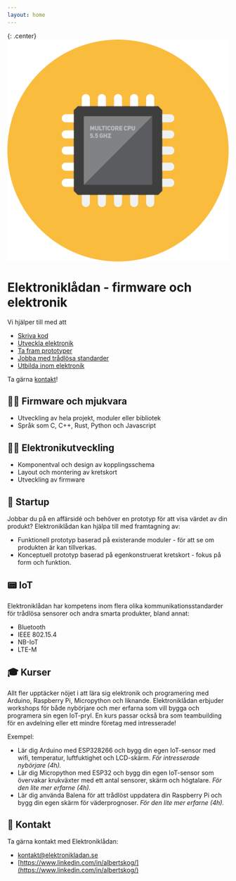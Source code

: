 ```yaml
---
layout: home
---
```


{: .center}
![chip](assets/img/chip.png)

# Elektroniklådan - firmware och elektronik

Vi hjälper till med att
- [Skriva kod](#kod)
- [Utveckla elektronik](#utveckling)
- [Ta fram prototyper](#prototyp)
- [Jobba med trådlösa standarder](#iot)
- [Utbilda inom elektronik](#kurser)

Ta gärna [kontakt](#kontakt)!

## 🧑‍💻 Firmware och mjukvara <a name="kod"></a>

- Utveckling av hela projekt, moduler eller bibliotek
- Språk som C, C++, Rust, Python och Javascript


## 🧑‍🏭 Elektronikutveckling <a name="utveckling"></a>

- Komponentval och design av kopplingsschema
- Layout och montering av kretskort
- Utveckling av firmware


## 🚀 Startup <a name="prototyp"></a>

Jobbar du på en affärsidé och behöver en prototyp för att visa värdet av din produkt? Elektroniklådan kan hjälpa till med framtagning av:

- Funktionell prototyp baserad på existerande moduler - för att se om produkten är kan tillverkas.
- Konceptuell prototyp baserad på egenkonstruerat kretskort - fokus på form och funktion.


## 📟 IoT <a name="iot"></a>

Elektroniklådan har kompetens inom flera olika kommunikationsstandarder för trådlösa sensorer och andra smarta produkter, bland annat:

- Bluetooth
- IEEE 802.15.4
- NB-IoT
- LTE-M


## 🎓 Kurser <a name="kurser"></a>

Allt fler upptäcker nöjet i att lära sig elektronik och programering med Arduino, Raspberry Pi, Micropython och liknande. Elektroniklådan erbjuder workshops för både nybörjare och mer erfarna som vill bygga och programera sin egen IoT-pryl. En kurs passar också bra som teambuilding för en avdelning eller ett mindre företag med intresserade!

Exempel:

- Lär dig Arduino med ESP328266 och bygg din egen IoT-sensor med wifi, temperatur, luftfuktighet och LCD-skärm. *För intresserade nybörjare (4h).*
- Lär dig Micropython med ESP32 och bygg din egen IoT-sensor som övervakar krukväxter med ett antal sensorer, skärm och högtalare. *För den lite mer erfarne (4h).*
- Lär dig använda Balena för att trådlöst uppdatera din Raspberry Pi och bygg din egen skärm för väderprognoser. *För den lite mer erfarne (4h).*


## 🔌 Kontakt <a name="kontakt"></a>

Ta gärna kontakt med Elektroniklådan:

- [kontakt@elektronikladan.se](mailto:kontakt@elektronikladan.se)
- [https://www.linkedin.com/in/albertskog/](https://www.linkedin.com/in/albertskog/)
